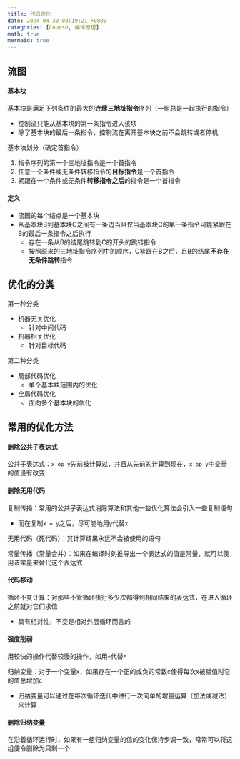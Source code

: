 ```yaml
---
title: 代码优化
date: 2024-04-30 08:19:21 +0800
categories: [Course, 编译原理]
math: true
mermaid: true 
---
```


## 流图

#### 基本块

基本块是满足下列条件的最大的**连续三地址指令**序列（一组总是一起执行的指令）
- 控制流只能从基本块的第一条指令进入该块
- 除了基本块的最后一条指令，控制流在离开基本块之前不会跳转或者停机

基本块划分（确定首指令）
1. 指令序列的第一个三地址指令是一个首指令
2. 任意一个条件或无条件转移指令的**目标指令**是一个首指令
3. 紧跟在一个条件或无条件**转移指令之后**的指令是一个首指令

#### 定义
- 流图的每个结点是一个基本块
- 从基本块B到基本块C之间有一条边当且仅当基本块C的第一条指令可能紧跟在B的最后一条指令之后执行
	- 存在一条从B的结尾跳转到C的开头的跳转指令
	- 按照原来的三地址指令序列中的顺序，C紧跟在B之后，且B的结尾**不存在无条件跳转**指令

## 优化的分类

第一种分类
- 机器无关优化
	- 针对中间代码
- 机器相关优化
	- 针对目标代码

第二种分类
- 局部代码优化
	- 单个基本块范围内的优化
- 全局代码优化
	- 面向多个基本块的优化

## 常用的优化方法
#### 删除公共子表达式
公共子表达式：`x op y`先前被计算过，并且从先前的计算到现在，`x op y`中变量的值没有改变 

#### 删除无用代码
复制传播：常用的公共子表达式消除算法和其他一些优化算法会引入一些复制语句
- 而在复制`x = y`之后，尽可能地用`y`代替`x`

无用代码（死代码）：其计算结果永远不会被使用的语句

常量传播（常量合并）：如果在编译时刻推导出一个表达式的值是常量，就可以使用该常量来替代这个表达式

#### 代码移动
循环不变计算：对那些不管循环执行多少次都得到相同结果的表达式，在进入循环之前就对它们求值
- 具有相对性，不变是相对外层循环而言的

#### 强度削弱
用较快的操作代替较慢的操作，如用`+`代替`*`

归纳变量：对于一个变量x，如果存在一个正的或负的常数c使得每次x被赋值时它的值总增加c
- 归纳变量可以通过在每次循环迭代中进行一次简单的增量运算（加法或减法）来计算

#### 删除归纳变量
在沿着循环运行时，如果有一组归纳变量的值的变化保持步调一致，常常可以将这组便令删除为只剩一个
